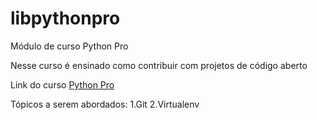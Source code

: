 # libpythonpro
Módulo de curso Python Pro

Nesse curso é ensinado como contribuir com projetos de código aberto

Link do curso [Python Pro](https://pythonpro.com.br/)

Tópicos a serem abordados:
1.Git
2.Virtualenv